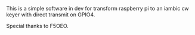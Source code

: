 This is a simple software in dev for transform raspberry pi to an iambic cw keyer with direct transmit on GPIO4.

Special thanks to F5OEO.


